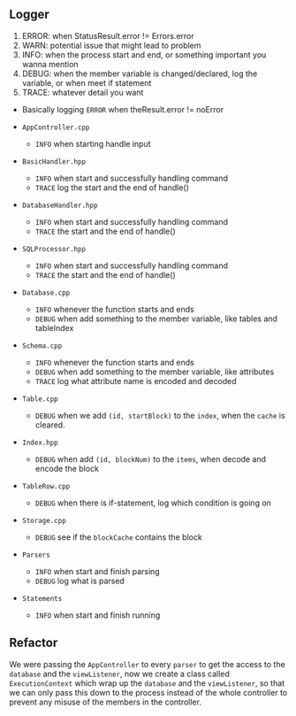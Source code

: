 ## Logger

1. ERROR: when StatusResult.error != Errors.error
2. WARN: potential issue that might lead to problem
3. INFO: when the process start and end, or something important you wanna mention
4. DEBUG: when the member variable is changed/declared, log the variable, or when meet if statement
5. TRACE: whatever detail you want

- Basically logging `ERROR` when theResult.error != noError
- `AppController.cpp`
    - `INFO` when starting handle input

- `BasicHandler.hpp`
    - `INFO` when start and successfully handling command
    - `TRACE` log the start and the end of handle()

- `DatabaseHandler.hpp`
    - `INFO` when start and successfully handling command
    - `TRACE` the start and the end of handle()

- `SQLProcessor.hpp`
    - `INFO` when start and successfully handling command
    - `TRACE` the start and the end of handle()

- `Database.cpp`
    - `INFO` whenever the function starts and ends
    - `DEBUG` when add something to the member variable, like tables and tableIndex

- `Schema.cpp`
    - `INFO` whenever the function starts and ends
    - `DEBUG` when add something to the member variable, like attributes
    - `TRACE` log what attribute name is encoded and decoded

- `Table.cpp`
    - `DEBUG` when we add `(id, startBlock)` to the `index`, when the `cache` is cleared.

- `Index.hpp`
    - `DEBUG` when add `(id, blockNum)` to the `items`, when decode and encode the block

- `TableRow.cpp`
    - `DEBUG` when there is if-statement, log which condition is going on

- `Storage.cpp`
    - `DEBUG` see if the `blockCache` contains the block

- `Parsers`
    - `INFO` when start and finish parsing
    - `DEBUG` log what is parsed

- `Statements`
    - `INFO` when start and finish running


## Refactor

We were passing the `AppController` to every `parser` to get the access to the `database` and the `viewListener`, now we create a class called `ExecutionContext` which wrap up the `database`
and the `viewListener`, so that we can only pass this down to the process instead of the whole controller to prevent any misuse of the members in the controller.